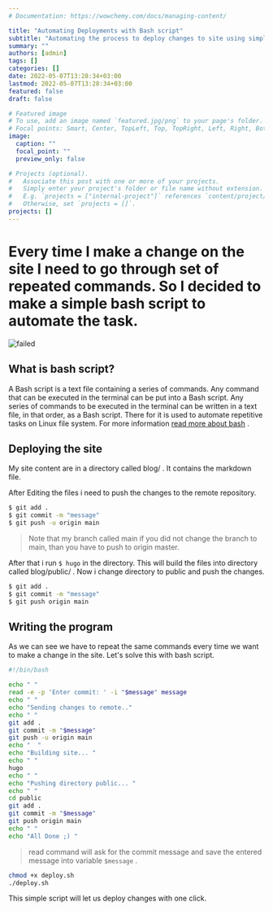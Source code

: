 ```yaml
---
# Documentation: https://wowchemy.com/docs/managing-content/

title: "Automating Deployments with Bash script"
subtitle: "Automating the process to deploy changes to site using simple bash script."
summary: ""
authors: [admin]
tags: []
categories: []
date: 2022-05-07T13:28:34+03:00
lastmod: 2022-05-07T13:28:34+03:00
featured: false
draft: false

# Featured image
# To use, add an image named `featured.jpg/png` to your page's folder.
# Focal points: Smart, Center, TopLeft, Top, TopRight, Left, Right, BottomLeft, Bottom, BottomRight.
image:
  caption: ""
  focal_point: ""
  preview_only: false

# Projects (optional).
#   Associate this post with one or more of your projects.
#   Simply enter your project's folder or file name without extension.
#   E.g. `projects = ["internal-project"]` references `content/project/deep-learning/index.md`.
#   Otherwise, set `projects = []`.
projects: []
---
```

# Every time I make a change on the site I need to go through set of repeated commands. So I decided to make a simple bash script to automate the task.


 <img src="https://camo.githubusercontent.com/a7de91b915d8b286dda762e3683d9a1c961692d43f8349d020ecd54634a823cf/68747470733a2f2f63646e2e7261776769742e636f6d2f6f64622f6f6666696369616c2d626173682d6c6f676f2f6d61737465722f6173736574732f4c6f676f732f4964656e746974792f504e472f424153485f6c6f676f2d7472616e73706172656e742d62672d636f6c6f722e706e67" alt="failed" > 


## What is bash script?

A Bash script is a text file containing a series of commands. Any command that can be executed in the terminal can be put into a Bash script. Any series of commands to be executed in the terminal can be written in a text file, in that order, as a Bash script. There for it is used to automate repetitive tasks on Linux file system. For more information  [read more about bash](https://www.javatpoint.com/bash-scripting) .


## Deploying the site

My site content are in a directory called blog/ . It contains the markdown file. 

After Editing the files i need to push the changes to the remote repository. 

```bash
$ git add . 
$ git commit -m "message"
$ git push -u origin main
```

> Note that my branch called main if you did not change the branch to main, than you have to push to origin master.



After that i run `$ hugo` in the directory. This will build the files into directory called blog/public/ . Now i change directory to  public and push the changes.

```bash
$ git add . 
$ git commit -m "message"
$ git push origin main
```


## Writing the program

As we can see we have to repeat the same commands every time we want to make a change in the site. Let's solve this with bash script.

```bash
#!/bin/bash

echo " "
read -e -p 'Enter commit: ' -i "$message" message
echo " " 
echo "Sending changes to remote.." 
echo " "
git add .
git commit -m "$message"
git push -u origin main
echo "  "
echo "Building site... "
echo " "
hugo
echo " "
echo "Pushing directory public... "
echo " "
cd public
git add .
git commit -m "$message"
git push origin main
echo " "
echo "All Done ;) "

```


> read command will ask for the commit message and save the entered message into variable `$message` .


```bash
chmod +x deploy.sh
./deploy.sh
```


This simple script will let us deploy changes with one click.






